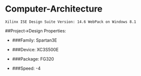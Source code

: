 # Computer-Architecture

`Xilinx ISE Design Suite Version: 14.6 WebPack on Windows 8.1`

##Project->Design Properties:
 
 - ###Family: Spartan3E
 
 - ###Device: XC3S500E
 
 - ###Package: FG320
 
 - ###Speed: -4
